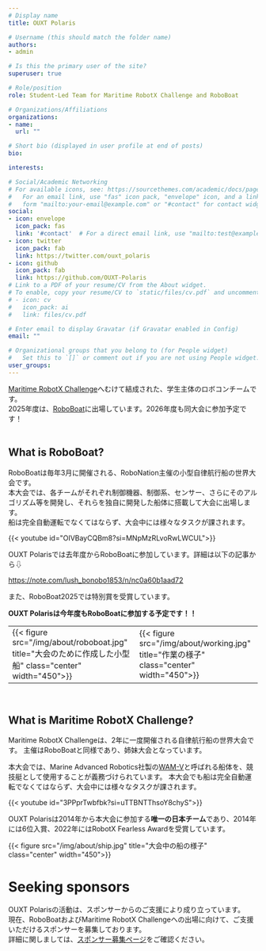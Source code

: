 ```yaml
---
# Display name
title: OUXT Polaris

# Username (this should match the folder name)
authors:
- admin

# Is this the primary user of the site?
superuser: true

# Role/position
role: Student-Led Team for Maritime RobotX Challenge and RoboBoat

# Organizations/Affiliations
organizations:
- name: 
  url: ""

# Short bio (displayed in user profile at end of posts)
bio: 

interests:

# Social/Academic Networking
# For available icons, see: https://sourcethemes.com/academic/docs/page-builder/#icons
#   For an email link, use "fas" icon pack, "envelope" icon, and a link in the
#   form "mailto:your-email@example.com" or "#contact" for contact widget.
social:
- icon: envelope
  icon_pack: fas
  link: '#contact'  # For a direct email link, use "mailto:test@example.org".
- icon: twitter
  icon_pack: fab
  link: https://twitter.com/ouxt_polaris
- icon: github
  icon_pack: fab
  link: https://github.com/OUXT-Polaris
# Link to a PDF of your resume/CV from the About widget.
# To enable, copy your resume/CV to `static/files/cv.pdf` and uncomment the lines below.
# - icon: cv
#   icon_pack: ai
#   link: files/cv.pdf

# Enter email to display Gravatar (if Gravatar enabled in Config)
email: ""

# Organizational groups that you belong to (for People widget)
#   Set this to `[]` or comment out if you are not using People widget.
user_groups:
---
```


[Maritime RobotX Challenge](https://www.robotx.org/)へむけて結成された、学生主体のロボコンチームです。  
2025年度は、[RoboBoat](https://roboboat.org/)に出場しています。2026年度も同大会に参加予定です！
<br>
<br>
## What is **RoboBoat**?
RoboBoatは毎年3月に開催される、RoboNation主催の小型自律航行船の世界大会です。<br>
本大会では、各チームがそれぞれ制御機器、制御系、センサー、さらにそのアルゴリズム等を開発し、それらを独自に開発した船体に搭載して大会に出場します。<br>
船は完全自動運転でなくてはならず、大会中には様々なタスクが課されます。
<br>

{{< youtube id="OIVBayCQBm8?si=MNpMzRLvoRwLWCUL">}}
<br>

OUXT Polarisでは去年度からRoboBoatに参加しています。詳細は以下の記事から⇩

https://note.com/lush_bonobo1853/n/nc0a60b1aad72

また、RoboBoat2025では特別賞を受賞しています。<br>

**OUXT Polarisは今年度もRoboBoatに参加する予定です！！**

<table>
  <tr>
    <td>{{< figure src="/img/about/roboboat.jpg" title="大会のために作成した小型船" class="center" width="450">}}</td>
    <td>{{< figure src="/img/about/working.jpg" title="作業の様子" class="center" width="450">}}</td>
  </tr>
</table>

</br>

## What is **Maritime RobotX Challenge**?
Maritime RobotX Challengeは、2年に一度開催される自律航行船の世界大会です。
主催はRoboBoatと同様であり、姉妹大会となっています。

本大会では、Marine Advanced Robotics社製の[WAM-V](http://www.wam-v.com/)と呼ばれる船体を、競技艇として使用することが義務づけられています。
本大会でも船は完全自動運転でなくてはならず、大会中には様々なタスクが課されます。<br>

{{< youtube id="3PPprTwbfbk?si=uTTBNTThsoY8chyS">}}
<br>

OUXT Polarisは2014年から本大会に参加する**唯一の日本チーム**であり、2014年には6位入賞、2022年にはRobotX Fearless Awardを受賞しています。

{{< figure src="/img/about/ship.jpg" title="大会中の船の様子" class="center" width="450">}}
<br>


# Seeking sponsors
OUXT Polarisの活動は、スポンサーからのご支援により成り立っています。<br>
現在、RoboBoatおよびMaritime RobotX Challengeへの出場に向けて、ご支援いただけるスポンサーを募集しております。<br>
詳細に関しましては、[スポンサー募集ページ](./pages/call-sponsor)をご確認ください。